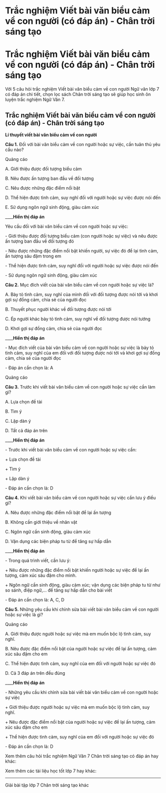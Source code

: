 # Trắc nghiệm Viết bài văn biểu cảm về con người (có đáp án) - Chân trời sáng tạo

# Trắc nghiệm Viết bài văn biểu cảm về con người (có đáp án) - Chân trời sáng tạo

Với 5 câu hỏi trắc nghiệm Viết bài văn biểu cảm về con người Ngữ văn lớp 7 có đáp án chi tiết, chọn lọc sách Chân trời sáng tạo sẽ giúp học sinh ôn luyện trắc nghiệm Ngữ Văn 7.

## Trắc nghiệm Viết bài văn biểu cảm về con người (có đáp án) - Chân trời sáng tạo

**Lí thuyết viết bài văn biểu cảm về con người**

**Câu 1.** Đối với bài văn biểu cảm về con người hoặc sự việc, cần tuân thủ yêu cầu nào?

Quảng cáo

A. Giới thiệu được đối tượng biểu cảm

B. Nêu được ấn tượng ban đầu về đối tượng

C. Nêu được những đặc điểm nổi bật

D. Thể hiện được tình cảm, suy nghĩ đối với người hoặc sự việc được nói đến

E. Sử dụng ngôn ngữ sinh động, giàu cảm xúc

____**Hiển thị đáp án**

Yêu cầu đối với bài văn biểu cảm về con người hoặc sự việc:

\- Giới thiệu được đối tượng biểu cảm (con người hoặc sự việc) và nêu được ấn tượng ban đầu về đối tượng đó

\- Nêu được những đặc điểm nổi bật khiến người, sự việc đó để lại tình cảm, ấn tượng sâu đậm trong em

\- Thể hiện được tình cảm, suy nghĩ đối với người hoặc sự việc được nói đến

\- Sử dụng ngôn ngữ sinh động, giàu cảm xúc

**Câu 2.** Mục đích viết của bài văn biểu cảm về con người hoặc sự việc là?

A. Bày tỏ tình cảm, suy nghĩ của mình đối với đối tượng được nói tới và khơi gợi sự đồng cảm, chia sẻ của người đọc

B. Thuyết phục người khác về đối tượng được nói tới

C. Ép người khác bày tỏ tình cảm, suy nghĩ về đối tượng được nói tướng

D. Khơi gợi sự đồng cảm, chia sẻ của người đọc

____**Hiển thị đáp án**

\- Mục đích viết của bài văn biểu cảm về con người hoặc sự việc là bảy tỏ tình cảm, suy nghĩ của em đối với đối tượng được nói tới và khơi gợi sự đồng cảm, chia sẻ của người đọc

\- Đáp án cần chọn là: A

Quảng cáo

**Câu 3.** Trước khi viết bài văn biểu cảm về con người hoặc sự việc cần làm gì?

A. Lựa chọn đề tài

B. Tìm ý

C. Lập dàn ý

D. Tất cả đáp án trên

____**Hiển thị đáp án**

\- Trước khi viết bài văn biểu cảm về con người hoặc sự việc cần:

\+ Lựa chọn đề tài

\+ Tìm ý

\+ Lập dàn ý 

\- Đáp án cần chọn là: D

**Câu 4.** Khi viết bài văn biểu cảm về con người hoặc sự việc cần lưu ý điều gì?

A. Nêu được những đặc điểm nổi bật để lại ấn tượng

B. Không cần giới thiệu về nhân vật

C. Ngôn ngữ cần sinh động, giàu cảm xúc

D. Vận dụng các biện pháp tu từ để tăng sự hấp dẫn

____**Hiển thị đáp án**

\- Trong quá trình viết, cần lưu ý:

\+ Nêu được những đặc điểm nổi bật khiến người hoặc sự việc để lại ấn tượng, cảm xúc sâu đậm cho mình.

\+ Ngôn ngữ cần sinh động, giàu cảm xúc; vận dụng các biện pháp tu từ như so sánh, điệp ngữ,… để tăng sự hấp dẫn cho bài viết

\- Đáp án cần chọn là: A, C, D

**Câu 5.** Những yêu cầu khi chỉnh sửa bài viết bài văn biểu cảm về con người hoặc sự việc là gì?

Quảng cáo

A. Giới thiệu được người hoặc sự việc mà em muốn bộc lộ tình cảm, suy nghĩ.

B. Nêu được đặc điểm nổi bật của người hoặc sự việc để lại ấn tượng, cảm xúc sâu đậm cho em

C. Thể hiện được tình cảm, suy nghĩ của em đối với người hoặc sự việc đó

D. Cả 3 đáp án trên đều đúng

____**Hiển thị đáp án**

\- Những yêu cầu khi chỉnh sửa bài viết bài văn biểu cảm về con người hoặc sự việc 

\+ Giới thiệu được người hoặc sự việc mà em muốn bộc lộ tình cảm, suy nghĩ.

\+ Nêu được đặc điểm nổi bật của người hoặc sự việc để lại ấn tượng, cảm xúc sâu đậm cho em

\+ Thể hiện được tình cảm, suy nghĩ của em đối với người hoặc sự việc đó

\- Đáp án cần chọn là: D

Xem thêm câu hỏi trắc nghiệm Ngữ Văn 7 Chân trời sáng tạo có đáp án hay khác:

Xem thêm các tài liệu học tốt lớp 7 hay khác:

* * *

Giải bài tập lớp 7 Chân trời sáng tạo khác
